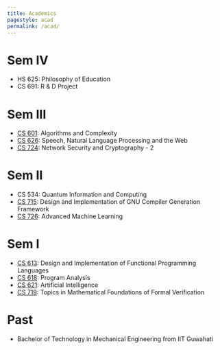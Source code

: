 ```yaml
---
title: Academics
pagestyle: acad
permalink: /acad/
---
```

# Sem IV

- HS 625: Philosophy of Education
- CS 691: R & D Project

<!-- section -->

# Sem III

- [CS 601](http://www.cse.iitb.ac.in/page134?course=CS+601): Algorithms and Complexity
- [CS 626](http://www.cse.iitb.ac.in/page134?course=CS+626): Speech, Natural Language Processing and the Web
- [CS 724](http://www.cse.iitb.ac.in/page134?course=CS+724): Network Security and Cryptography - 2

<!-- section -->

# Sem II

- CS 534: Quantum Information and Computing
- [CS 715](http://www.cse.iitb.ac.in/page134?course=CS+715): Design and Implementation of GNU Compiler Generation Framework
- [CS 726](http://www.cse.iitb.ac.in/page134?course=CS+726): Advanced Machine Learning

<!-- section -->

# Sem I

- [CS 613](http://www.cse.iitb.ac.in/page134?course=CS+613): Design and Implementation of Functional Programming Languages
- [CS 618](http://www.cse.iitb.ac.in/page134?course=CS+618): Program Analysis
- [CS 621](http://www.cse.iitb.ac.in/page134?course=CS+621): Artificial Intelligence
- [CS 719](http://www.cse.iitb.ac.in/page134?course=CS+719): Topics in Mathematical Foundations of Formal Verification

<!-- section -->

# Past

- Bachelor of Technology in Mechanical Engineering from IIT Guwahati
